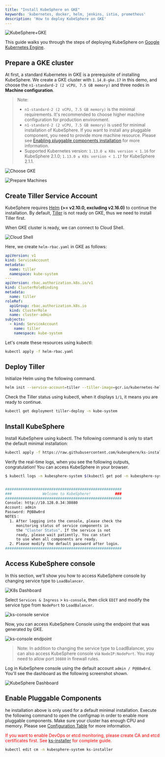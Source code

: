 ```yaml
---
title: "Install KubeSphere on GKE"
keywords: 'kubernetes, docker, helm, jenkins, istio, prometheus'
description: 'How to deploy KubeSphere on GKE'
---
```


![KubeSphere+GKE](https://pek3b.qingstor.com/kubesphere-docs/png/20191123145223.png)

This guide walks you through the steps of deploying KubeSphere on [Google Kubernetes Engine](https://cloud.google.com/kubernetes-engine/).

## Prepare a GKE cluster

At first, a standard Kubernetes in GKE is a prerequisite of installing KubeSphere. We create a GKE cluster with `1.14.8-gke.17` in this demo, and  choose the `n1-standard-2 (2 vCPU, 7.5 GB memory)` and three nodes in **Machine configuration**.

> Note:
>
> - `n1-standard-2 (2 vCPU, 7.5 GB memory)` is the minimal requirements. It's recommended to choose higher machine configuration for production environment.
> - `n1-standard-2 (2 vCPU, 7.5 GB memory)` is used for minimal installation of KubeSphere. If you want to install any pluggable component, you need to provide more machine resource. Please see [Enabling pluggable components installation](../install-on-gke/#enable-pluggable-components) for more information.
> - Supported Kubernetes version: `1.13.0 ≤ K8s version < 1.16` for KubeSphere 2.1.0; `1.13.0 ≤ K8s version < 1.17` for KubeSphere 2.1.1.

![Choose GKE](https://pek3b.qingstor.com/kubesphere-docs/png/20191123120312.png)

![Prepare Machines](https://pek3b.qingstor.com/kubesphere-docs/png/20191123120440.png)

## Create Tiller Service Account

KubeSphere requires [Helm](https://v2.helm.sh/) **(>= v2.10.0, excluding v2.16.0)** to continue the installation. By default, [Tiller](https://v2.helm.sh/) is not ready on GKE, thus we need to install Tiller first.

When GKE cluster is ready, we can connect to Cloud Shell.

![Cloud Shell](https://pek3b.qingstor.com/kubesphere-docs/png/20191123122806.png)

Here, we create `helm-rbac.yaml` in GKE as follows:

```yaml
apiVersion: v1
kind: ServiceAccount
metadata:
  name: tiller
  namespace: kube-system
---
apiVersion: rbac.authorization.k8s.io/v1
kind: ClusterRoleBinding
metadata:
  name: tiller
roleRef:
  apiGroup: rbac.authorization.k8s.io
  kind: ClusterRole
  name: cluster-admin
subjects:
  - kind: ServiceAccount
    name: tiller
    namespace: kube-system
```

Let's create these resources using kubectl:

```bash
kubectl apply -f helm-rbac.yaml
```

## Deploy Tiller

Initialize Helm using the following command.

```bash
helm init --service-account=tiller --tiller-image=gcr.io/kubernetes-helm/tiller:v2.14.1   --history-max 300
```

Check the Tiller status using kubectl, when it displays `1/1`, it means you are ready to continue.

```bash
kubectl get deployment tiller-deploy -n kube-system
```

## Install KubeSphere

Install KubeSphere using kubectl. The following command is only to start the default minimal installation:

```bash
kubectl apply -f https://raw.githubusercontent.com/kubesphere/ks-installer/master/kubesphere-minimal.yaml
```

Verify the real-time logs, when you see the following outputs, congratulation! You can access KubeSphere in your browser.

```bash
$ kubectl logs -n kubesphere-system $(kubectl get pod -n kubesphere-system -l app=ks-install -o jsonpath='{.items[0].metadata.name}') -f


#####################################################
###              Welcome to KubeSphere!           ###
#####################################################
Console: http://10.128.0.34:30880
Account: admin
Password: P@88w0rd
NOTES：
  1. After logging into the console, please check the
     monitoring status of service components in
     the "Cluster Status". If the service is not
     ready, please wait patiently. You can start
     to use when all components are ready.
  2. Please modify the default password after login.
#####################################################
```

## Access KubeSphere console

In this section, we'll show you how to access KubeSphere console by changing service type to `LoadBalancer`.

![K8s Dashboard](https://pek3b.qingstor.com/kubesphere-docs/png/20191123124133.png)

Select `Services & Ingress` > `ks-console`, then click `EDIT` and modify the service type from `NodePort` to `LoadBalancer`.

![ks-console service](https://pek3b.qingstor.com/kubesphere-docs/png/20191123124325.png)

Now, you can access KubeSphere Console using the endpoint that was generated by GKE.

![ks-console endpoint](https://pek3b.qingstor.com/kubesphere-docs/png/20191123124744.png)

> Note: In addition to changing the service type to LoadBalancer, you can also access KubeSphere console via `NodeIP:NodePort`. You may need to allow port `30880` in firewall rules.

Log in KubeSphere console using the default account `admin / P@88w0rd`. You'll see the dashboard as the following screenshot shown.

![KubeSphere Dashboard](https://pek3b.qingstor.com/kubesphere-docs/png/20191123125116.png)

## Enable Pluggable Components

he installation above is only used for a default minimal installation. Execute the following command to open the configmap in order to enable more pluggable components. Make sure your cluster has enough CPU and memory. Please see [Configuration Table](https://github.com/kubesphere/ks-installer/blob/master/README.md#configuration-table) for more information.

<font color=red>If you want to enable DevOps or etcd monitoring, please create CA and etcd certificates first. See [ks-installer](https://github.com/kubesphere/ks-installer/blob/master/README.md) for complete guide.</font>

```bash
kubectl edit cm -n kubesphere-system ks-installer
```
